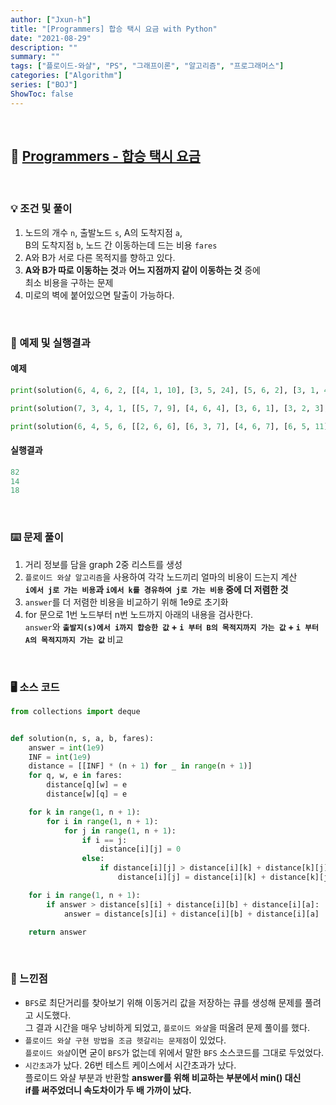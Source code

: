 ```yaml
---
author: ["Jxun-h"]
title: "[Programmers] 합승 택시 요금 with Python"
date: "2021-08-29"
description: ""
summary: ""
tags: ["플로이드-와샬", "PS", "그래프이론", "알고리즘", "프로그래머스"]
categories: ["Algorithm"]
series: ["BOJ"]
ShowToc: false
---
```


<br>

## 📌 <a href="https://programmers.co.kr/learn/courses/30/lessons/72413" target="_blank">Programmers - 합승 택시 요금</a>

<br>

### 💡 조건 및 풀이

1.  노드의 개수 `n`, 출발노드 `s`, A의 도착지점 `a`,  
    B의 도착지점 `b`, 노드 간 이동하는데 드는 비용 `fares`
2.  A와 B가 서로 다른 목적지를 향하고 있다.
3.  **A와 B가 따로 이동하는 것**과 **어느 지점까지 같이 이동하는 것** 중에  
    최소 비용을 구하는 문제
4.  미로의 벽에 붙어있으면 탈출이 가능하다.

<br>

### 🔖 예제 및 실행결과

#### 예제

```python
print(solution(6, 4, 6, 2, [[4, 1, 10], [3, 5, 24], [5, 6, 2], [3, 1, 41], [5, 1, 24], [4, 6, 50], [2, 4, 66], [2, 3, 22], [1, 6, 25]]))

print(solution(7, 3, 4, 1, [[5, 7, 9], [4, 6, 4], [3, 6, 1], [3, 2, 3], [2, 1, 6]]))

print(solution(6, 4, 5, 6, [[2, 6, 6], [6, 3, 7], [4, 6, 7], [6, 5, 11], [2, 5, 12], [5, 3, 20], [2, 4, 8], [4, 3, 9]]))
```

#### 실행결과

```python
82
14
18
```

<br>

### ⌨️ 문제 풀이

1.  거리 정보를 담을 graph 2중 리스트를 생성
2.  `플로이드 와샬 알고리즘`을 사용하여 각각 노드끼리 얼마의 비용이 드는지 계산  
    **`i에서 j로 가는 비용`과 `i에서 k를 경유하여 j로 가는 비용` 중에 더 저렴한 것**
3.  `answer`를 더 저렴한 비용을 비교하기 위해 1e9로 초기화
4.  for 문으로 1번 노드부터 n번 노드까지 아래의 내용을 검사한다.  
    `answer`와 **`출발지(s)에서 i까지 합승한 값` + `i 부터 B의 목적지까지 가는 값` + `i 부터 A의 목적지까지 가는 값`** 비교

<br>

### 🖥 소스 코드
```python
from collections import deque


def solution(n, s, a, b, fares):
    answer = int(1e9)
    INF = int(1e9)
    distance = [[INF] * (n + 1) for _ in range(n + 1)]
    for q, w, e in fares:
        distance[q][w] = e
        distance[w][q] = e

    for k in range(1, n + 1):
        for i in range(1, n + 1):
            for j in range(1, n + 1):
                if i == j:
                    distance[i][j] = 0
                else:
                    if distance[i][j] > distance[i][k] + distance[k][j]:
                        distance[i][j] = distance[i][k] + distance[k][j]

    for i in range(1, n + 1):
        if answer > distance[s][i] + distance[i][b] + distance[i][a]:
            answer = distance[s][i] + distance[i][b] + distance[i][a]

    return answer
```

<br>

### 💾 느낀점

-   `BFS`로 최단거리를 찾아보기 위해 이동거리 값을 저장하는 큐를 생성해 문제를 풀려고 시도했다.  
    그 결과 시간을 매우 낭비하게 되었고, `플로이드 와샬`을 떠올려 문제 풀이를 했다.
-   `플로이드 와샬 구현 방법을 조금 헷갈리는 문제점`이 있었다.  
    `플로이드 와샬`이면 굳이 `BFS`가 없는데 위에서 말한 `BFS` 소스코드를 그대로 두었었다.
-   `시간초과`가 났다. 26번 테스트 케이스에서 시간초과가 났다.  
    플로이드 와샬 부분과 반환할 **answer를 위해 비교하는 부분에서 min() 대신  
    if를 써주었더니 속도차이가 두 배 가까이 났다.**

